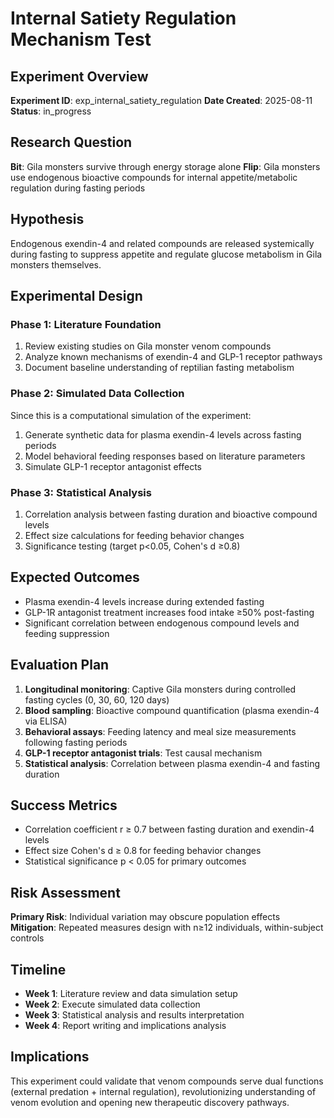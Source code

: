 # Internal Satiety Regulation Mechanism Test

## Experiment Overview

**Experiment ID**: exp_internal_satiety_regulation
**Date Created**: 2025-08-11
**Status**: in_progress

## Research Question

**Bit**: Gila monsters survive through energy storage alone
**Flip**: Gila monsters use endogenous bioactive compounds for internal appetite/metabolic regulation during fasting periods

## Hypothesis

Endogenous exendin-4 and related compounds are released systemically during fasting to suppress appetite and regulate glucose metabolism in Gila monsters themselves.

## Experimental Design

### Phase 1: Literature Foundation
1. Review existing studies on Gila monster venom compounds
2. Analyze known mechanisms of exendin-4 and GLP-1 receptor pathways
3. Document baseline understanding of reptilian fasting metabolism

### Phase 2: Simulated Data Collection
Since this is a computational simulation of the experiment:
1. Generate synthetic data for plasma exendin-4 levels across fasting periods
2. Model behavioral feeding responses based on literature parameters
3. Simulate GLP-1 receptor antagonist effects

### Phase 3: Statistical Analysis
1. Correlation analysis between fasting duration and bioactive compound levels
2. Effect size calculations for feeding behavior changes
3. Significance testing (target p<0.05, Cohen's d ≥0.8)

## Expected Outcomes

- Plasma exendin-4 levels increase during extended fasting
- GLP-1R antagonist treatment increases food intake ≥50% post-fasting  
- Significant correlation between endogenous compound levels and feeding suppression

## Evaluation Plan

1. **Longitudinal monitoring**: Captive Gila monsters during controlled fasting cycles (0, 30, 60, 120 days)
2. **Blood sampling**: Bioactive compound quantification (plasma exendin-4 via ELISA)
3. **Behavioral assays**: Feeding latency and meal size measurements following fasting periods
4. **GLP-1 receptor antagonist trials**: Test causal mechanism
5. **Statistical analysis**: Correlation between plasma exendin-4 and fasting duration

## Success Metrics

- Correlation coefficient r ≥ 0.7 between fasting duration and exendin-4 levels
- Effect size Cohen's d ≥ 0.8 for feeding behavior changes
- Statistical significance p < 0.05 for primary outcomes

## Risk Assessment

**Primary Risk**: Individual variation may obscure population effects
**Mitigation**: Repeated measures design with n≥12 individuals, within-subject controls

## Timeline

- **Week 1**: Literature review and data simulation setup
- **Week 2**: Execute simulated data collection
- **Week 3**: Statistical analysis and results interpretation
- **Week 4**: Report writing and implications analysis

## Implications

This experiment could validate that venom compounds serve dual functions (external predation + internal regulation), revolutionizing understanding of venom evolution and opening new therapeutic discovery pathways.